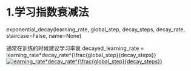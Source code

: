 1.学习指数衰减法
====================

exponential_decay(learning_rate, global_step, decay_steps, decay_rate, staircase=False, name=None)

通常在训练的时候建议学习率衰
decayed_learning_rate = learning_rate*decay_rate^{\frac{global_step}{decay_steps}}
<a href="https://www.codecogs.com/eqnedit.php?latex=learning_rate*decay_rate^{\frac{global_step}{decay_steps}}" target="_blank"><img src="https://latex.codecogs.com/gif.latex?learning_rate*decay_rate^{\frac{global_step}{decay_steps}}" title="learning_rate*decay_rate^{\frac{global_step}{decay_steps}}" /></a>










<script type="text/javascript" async src="https://cdn.mathjax.org/mathjax/latest/MathJax.js?config=TeX-MML-AM_CHTML"> </script>
